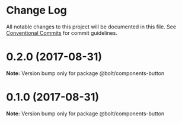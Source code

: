 # Change Log

All notable changes to this project will be documented in this file.
See [Conventional Commits](https://conventionalcommits.org) for commit guidelines.

<a name="0.2.0"></a>
# 0.2.0 (2017-08-31)




**Note:** Version bump only for package @bolt/components-button

<a name="0.1.0"></a>
# 0.1.0 (2017-08-31)




**Note:** Version bump only for package @bolt/components-button
